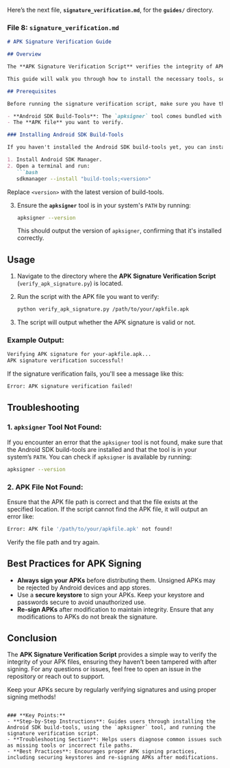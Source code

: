 Here’s the next file, **`signature_verification.md`**, for the **`guides/`** directory.

### **File 8: `signature_verification.md`**

```markdown
# APK Signature Verification Guide

## Overview

The **APK Signature Verification Script** verifies the integrity of APK files using the **apksigner** tool from the Android SDK. This ensures that APK files have not been tampered with or modified since they were signed by the developer.

This guide will walk you through how to install the necessary tools, set up the script, and verify APK signatures.

## Prerequisites

Before running the signature verification script, make sure you have the following:

- **Android SDK Build-Tools**: The `apksigner` tool comes bundled with Android SDK build-tools. You can install it using Android SDK Manager.
- The **APK file** you want to verify.

### Installing Android SDK Build-Tools

If you haven't installed the Android SDK build-tools yet, you can install it with the following steps:

1. Install Android SDK Manager.
2. Open a terminal and run:
   ```bash
   sdkmanager --install "build-tools;<version>"
   ```

   Replace `<version>` with the latest version of build-tools.

3. Ensure the **`apksigner`** tool is in your system's `PATH` by running:
   ```bash
   apksigner --version
   ```

   This should output the version of `apksigner`, confirming that it's installed correctly.

## Usage

1. Navigate to the directory where the **APK Signature Verification Script** (`verify_apk_signature.py`) is located.
   
2. Run the script with the APK file you want to verify:

   ```bash
   python verify_apk_signature.py /path/to/your/apkfile.apk
   ```

3. The script will output whether the APK signature is valid or not.

### Example Output:

```bash
Verifying APK signature for your-apkfile.apk...
APK signature verification successful!
```

If the signature verification fails, you'll see a message like this:

```bash
Error: APK signature verification failed!
```

## Troubleshooting

### 1. `apksigner` Tool Not Found:

If you encounter an error that the `apksigner` tool is not found, make sure that the Android SDK build-tools are installed and that the tool is in your system’s `PATH`. You can check if `apksigner` is available by running:

```bash
apksigner --version
```

### 2. APK File Not Found:

Ensure that the APK file path is correct and that the file exists at the specified location. If the script cannot find the APK file, it will output an error like:

```bash
Error: APK file '/path/to/your/apkfile.apk' not found!
```

Verify the file path and try again.

## Best Practices for APK Signing

- **Always sign your APKs** before distributing them. Unsigned APKs may be rejected by Android devices and app stores.
- Use a **secure keystore** to sign your APKs. Keep your keystore and passwords secure to avoid unauthorized use.
- **Re-sign APKs** after modification to maintain integrity. Ensure that any modifications to APKs do not break the signature.

## Conclusion

The **APK Signature Verification Script** provides a simple way to verify the integrity of your APK files, ensuring they haven’t been tampered with after signing. For any questions or issues, feel free to open an issue in the repository or reach out to support.

Keep your APKs secure by regularly verifying signatures and using proper signing methods!
```

### **Key Points:**
- **Step-by-Step Instructions**: Guides users through installing the Android SDK build-tools, using the `apksigner` tool, and running the signature verification script.
- **Troubleshooting Section**: Helps users diagnose common issues such as missing tools or incorrect file paths.
- **Best Practices**: Encourages proper APK signing practices, including securing keystores and re-signing APKs after modifications.
